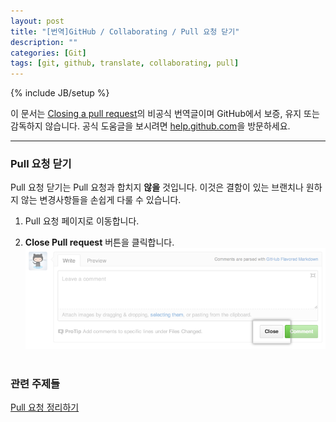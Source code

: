 ```yaml
---
layout: post
title: "[번역]GitHub / Collaborating / Pull 요청 닫기"
description: ""
categories: [Git]
tags: [git, github, translate, collaborating, pull]
---
```

{% include JB/setup %}

이 문서는 [Closing a pull request](https://help.github.com/articles/closing-a-pull-request)의 비공식 번역글이며 GitHub에서 보증, 유지 또는 감독하지 않습니다. 공식 도움글을 보시려면 [help.github.com](https://help.github.com)을 방문하세요.

---

### Pull 요청 닫기

Pull 요청 닫기는 Pull 요청과 합치지 **않을** 것입니다. 이것은 결함이 있는 브랜치나 원하지 않는 변경사항들을 손쉽게 다룰 수 있습니다.

1. Pull 요청 페이지로 이동합니다.

2. **Close Pull request** 버튼을 클릭합니다.<br/><img src="/../../../../image/2013/pullrequest-closebutton.png" alt="The close Pull Request button" style="width: 500px;"/><br/><br/>

### 관련 주제들
[Pull 요청 정리하기](/git/GitHub-Tidying-up-pull-requests/)